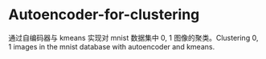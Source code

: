 # Autoencoder-for-clustering
通过自编码器与 kmeans 实现对 mnist 数据集中 0, 1 图像的聚类。Clustering 0, 1 images in the mnist database with autoencoder and kmeans.
